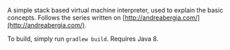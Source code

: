 A simple stack based virtual machine interpreter, used to explain the basic concepts.
Follows the series written on [http://andreabergia.com/](http://andreabergia.com/).

To build, simply run `gradlew build`. Requires Java 8.
